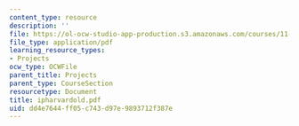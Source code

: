 ```yaml
---
content_type: resource
description: ''
file: https://ol-ocw-studio-app-production.s3.amazonaws.com/courses/11-332j-urban-design-fall-2003/dd4e7644ff05c743d97e9893712f387e_ipharvardold.pdf
file_type: application/pdf
learning_resource_types:
- Projects
ocw_type: OCWFile
parent_title: Projects
parent_type: CourseSection
resourcetype: Document
title: ipharvardold.pdf
uid: dd4e7644-ff05-c743-d97e-9893712f387e
---
```

